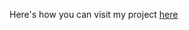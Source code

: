 <p>Here's how you can visit my project <a href="sahil-randive-weather-app.netlify.app" target="_blank">here</a>